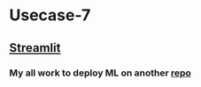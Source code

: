 # Usecase-7

## [Streamlit](https://deployml-kbkak6svycc59iithleq7q.streamlit.app/) 

### My all work to deploy ML on another [repo](https://github.com/Abdulrahman-w/deploy_ml)
